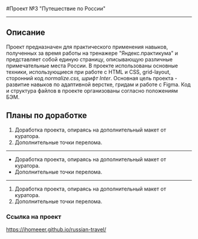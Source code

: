 #Проект №3 "Путешествие по России"
_______________

## Описание
Проект предназначен для практического применения навыков, полученных за время работы на тренажере "Яндекс.практикума" и представляет собой единую страницу, описывающую различные примечательные места России.
В проекте использованы основные техники, использующиеся при работе с HTML и CSS, grid-layout, сторонний код *normalize.css, шрифт Inter*.
Основная цель проекта - развитие навыков по адаптивной верстке, гридам и работе с Figma.
Код и структура файлов в проекте организованы согласно положениям БЭМ.

## Планы по доработке
1. Доработка проекта, опираясь на дополнительный макет от куратора.
2. Дополнительные точки перелома.
______
- Доработка проекта, опираясь на дополнительный макет от куратора.
- Дополнительные точки перелома.
______
1. Доработка проекта, опираясь на дополнительный макет от куратора.
2. Дополнительные точки перелома.

### Ссылка на проект
https://ihomeeer.github.io/russian-travel/
